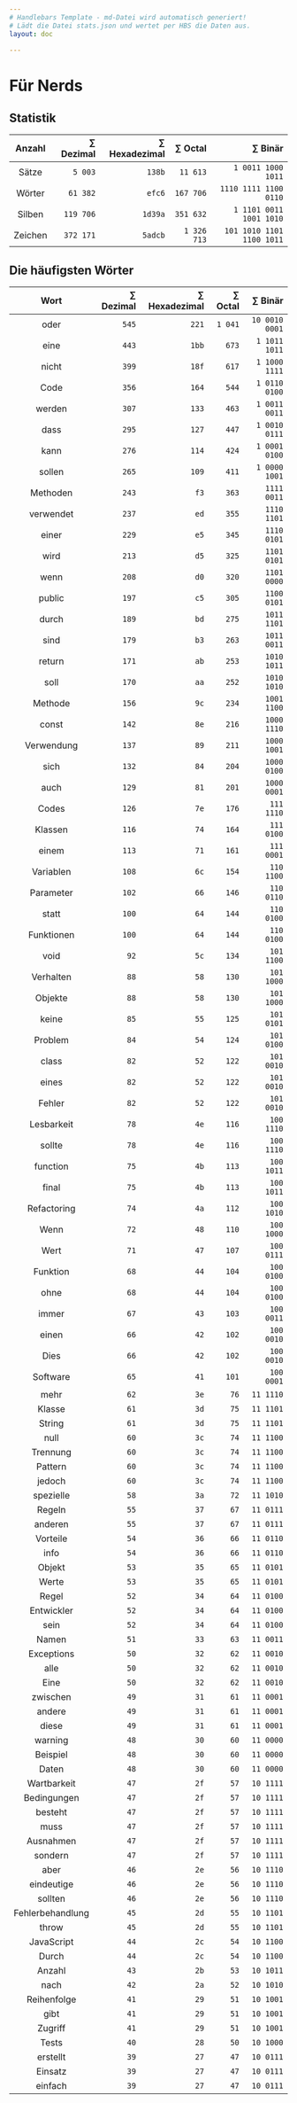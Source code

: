 ```yaml
---
# Handlebars Template - md-Datei wird automatisch generiert!
# Lädt die Datei stats.json und wertet per HBS die Daten aus.
layout: doc

---
```


# Für Nerds

## Statistik

| Anzahl | ∑ Dezimal | ∑ Hexadezimal | ∑ Octal | ∑ Binär |
|:------:|------:|------:|------:|------:|
| Sätze | `5 003` | `138b` | `11 613` | `1 0011 1000 1011` |
| Wörter | `61 382` | `efc6` | `167 706` | `1110 1111 1100 0110` |
| Silben | `119 706` | `1d39a` | `351 632` | `1 1101 0011 1001 1010` |
| Zeichen | `372 171` | `5adcb` | `1 326 713` | `101 1010 1101 1100 1011` |

## Die häufigsten Wörter

| Wort | ∑ Dezimal | ∑ Hexadezimal | ∑ Octal | ∑ Binär |
|:----:|--------:|---------------:|---------:|---------:|
| oder | `545` | `221` | `1 041` | `10 0010 0001` |
| eine | `443` | `1bb` | `673` | `1 1011 1011` |
| nicht | `399` | `18f` | `617` | `1 1000 1111` |
| Code | `356` | `164` | `544` | `1 0110 0100` |
| werden | `307` | `133` | `463` | `1 0011 0011` |
| dass | `295` | `127` | `447` | `1 0010 0111` |
| kann | `276` | `114` | `424` | `1 0001 0100` |
| sollen | `265` | `109` | `411` | `1 0000 1001` |
| Methoden | `243` | `f3` | `363` | `1111 0011` |
| verwendet | `237` | `ed` | `355` | `1110 1101` |
| einer | `229` | `e5` | `345` | `1110 0101` |
| wird | `213` | `d5` | `325` | `1101 0101` |
| wenn | `208` | `d0` | `320` | `1101 0000` |
| public | `197` | `c5` | `305` | `1100 0101` |
| durch | `189` | `bd` | `275` | `1011 1101` |
| sind | `179` | `b3` | `263` | `1011 0011` |
| return | `171` | `ab` | `253` | `1010 1011` |
| soll | `170` | `aa` | `252` | `1010 1010` |
| Methode | `156` | `9c` | `234` | `1001 1100` |
| const | `142` | `8e` | `216` | `1000 1110` |
| Verwendung | `137` | `89` | `211` | `1000 1001` |
| sich | `132` | `84` | `204` | `1000 0100` |
| auch | `129` | `81` | `201` | `1000 0001` |
| Codes | `126` | `7e` | `176` | `111 1110` |
| Klassen | `116` | `74` | `164` | `111 0100` |
| einem | `113` | `71` | `161` | `111 0001` |
| Variablen | `108` | `6c` | `154` | `110 1100` |
| Parameter | `102` | `66` | `146` | `110 0110` |
| statt | `100` | `64` | `144` | `110 0100` |
| Funktionen | `100` | `64` | `144` | `110 0100` |
| void | `92` | `5c` | `134` | `101 1100` |
| Verhalten | `88` | `58` | `130` | `101 1000` |
| Objekte | `88` | `58` | `130` | `101 1000` |
| keine | `85` | `55` | `125` | `101 0101` |
| Problem | `84` | `54` | `124` | `101 0100` |
| class | `82` | `52` | `122` | `101 0010` |
| eines | `82` | `52` | `122` | `101 0010` |
| Fehler | `82` | `52` | `122` | `101 0010` |
| Lesbarkeit | `78` | `4e` | `116` | `100 1110` |
| sollte | `78` | `4e` | `116` | `100 1110` |
| function | `75` | `4b` | `113` | `100 1011` |
| final | `75` | `4b` | `113` | `100 1011` |
| Refactoring | `74` | `4a` | `112` | `100 1010` |
| Wenn | `72` | `48` | `110` | `100 1000` |
| Wert | `71` | `47` | `107` | `100 0111` |
| Funktion | `68` | `44` | `104` | `100 0100` |
| ohne | `68` | `44` | `104` | `100 0100` |
| immer | `67` | `43` | `103` | `100 0011` |
| einen | `66` | `42` | `102` | `100 0010` |
| Dies | `66` | `42` | `102` | `100 0010` |
| Software | `65` | `41` | `101` | `100 0001` |
| mehr | `62` | `3e` | `76` | `11 1110` |
| Klasse | `61` | `3d` | `75` | `11 1101` |
| String | `61` | `3d` | `75` | `11 1101` |
| null | `60` | `3c` | `74` | `11 1100` |
| Trennung | `60` | `3c` | `74` | `11 1100` |
| Pattern | `60` | `3c` | `74` | `11 1100` |
| jedoch | `60` | `3c` | `74` | `11 1100` |
| spezielle | `58` | `3a` | `72` | `11 1010` |
| Regeln | `55` | `37` | `67` | `11 0111` |
| anderen | `55` | `37` | `67` | `11 0111` |
| Vorteile | `54` | `36` | `66` | `11 0110` |
| info | `54` | `36` | `66` | `11 0110` |
| Objekt | `53` | `35` | `65` | `11 0101` |
| Werte | `53` | `35` | `65` | `11 0101` |
| Regel | `52` | `34` | `64` | `11 0100` |
| Entwickler | `52` | `34` | `64` | `11 0100` |
| sein | `52` | `34` | `64` | `11 0100` |
| Namen | `51` | `33` | `63` | `11 0011` |
| Exceptions | `50` | `32` | `62` | `11 0010` |
| alle | `50` | `32` | `62` | `11 0010` |
| Eine | `50` | `32` | `62` | `11 0010` |
| zwischen | `49` | `31` | `61` | `11 0001` |
| andere | `49` | `31` | `61` | `11 0001` |
| diese | `49` | `31` | `61` | `11 0001` |
| warning | `48` | `30` | `60` | `11 0000` |
| Beispiel | `48` | `30` | `60` | `11 0000` |
| Daten | `48` | `30` | `60` | `11 0000` |
| Wartbarkeit | `47` | `2f` | `57` | `10 1111` |
| Bedingungen | `47` | `2f` | `57` | `10 1111` |
| besteht | `47` | `2f` | `57` | `10 1111` |
| muss | `47` | `2f` | `57` | `10 1111` |
| Ausnahmen | `47` | `2f` | `57` | `10 1111` |
| sondern | `47` | `2f` | `57` | `10 1111` |
| aber | `46` | `2e` | `56` | `10 1110` |
| eindeutige | `46` | `2e` | `56` | `10 1110` |
| sollten | `46` | `2e` | `56` | `10 1110` |
| Fehlerbehandlung | `45` | `2d` | `55` | `10 1101` |
| throw | `45` | `2d` | `55` | `10 1101` |
| JavaScript | `44` | `2c` | `54` | `10 1100` |
| Durch | `44` | `2c` | `54` | `10 1100` |
| Anzahl | `43` | `2b` | `53` | `10 1011` |
| nach | `42` | `2a` | `52` | `10 1010` |
| Reihenfolge | `41` | `29` | `51` | `10 1001` |
| gibt | `41` | `29` | `51` | `10 1001` |
| Zugriff | `41` | `29` | `51` | `10 1001` |
| Tests | `40` | `28` | `50` | `10 1000` |
| erstellt | `39` | `27` | `47` | `10 0111` |
| Einsatz | `39` | `27` | `47` | `10 0111` |
| einfach | `39` | `27` | `47` | `10 0111` |
